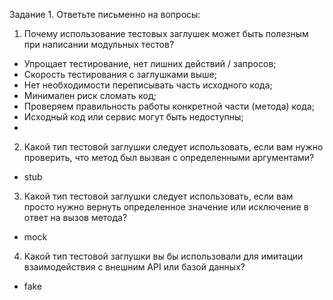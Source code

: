 Задание 1. Ответьте письменно на вопросы:

1) Почему использование тестовых заглушек может быть полезным 
при написании модульных тестов?<br>
- Упрощает тестирование, нет лишних действий / запросов;
- Скорость тестирования с заглушками выше;
- Нет необходимости переписывать часть исходного кода;
- Минимален риск сломать код;
- Проверяем правильность работы конкретной части (метода) кода;
- Исходный код или сервис могут быть недоступны;
- 
2) Какой тип тестовой заглушки следует использовать, если вам нужно 
проверить, что метод был вызван с определенными аргументами?<br>
- stub
3) Какой тип тестовой заглушки следует использовать, если вам просто 
нужно вернуть определенное значение или исключение в ответ на вызов 
метода?<br>
- mock
4) Какой тип тестовой заглушки вы бы использовали для имитации 
взаимодействия с внешним API или базой данных? <br>
- fake